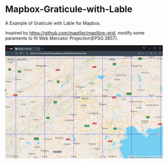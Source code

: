# Mapbox-Graticule-with-Lable
A Example of Graticule with Lable for Mapbox.

Inspired by https://github.com/maptiler/maplibre-grid, modify some paraments to fit Web Mercator Projection(EPSG:3857).

![sample](https://raw.githubusercontent.com/SetsunaYu/Mapbox-Graticule-with-Lable/main/sample.png)
